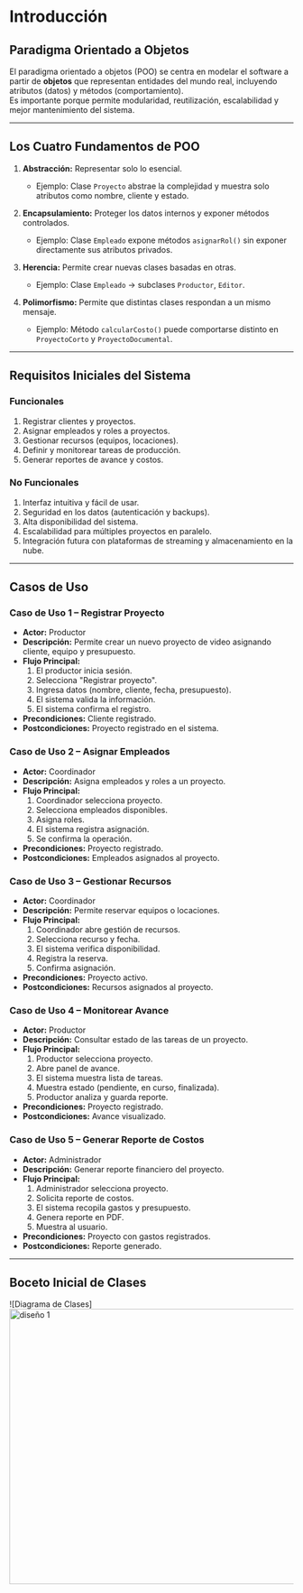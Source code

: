 # Introducción

## Paradigma Orientado a Objetos
El paradigma orientado a objetos (POO) se centra en modelar el software a partir de **objetos** que representan entidades del mundo real, incluyendo atributos (datos) y métodos (comportamiento).  
Es importante porque permite modularidad, reutilización, escalabilidad y mejor mantenimiento del sistema.

---

## Los Cuatro Fundamentos de POO
1. **Abstracción:** Representar solo lo esencial.  
   - Ejemplo: Clase `Proyecto` abstrae la complejidad y muestra solo atributos como nombre, cliente y estado.

2. **Encapsulamiento:** Proteger los datos internos y exponer métodos controlados.  
   - Ejemplo: Clase `Empleado` expone métodos `asignarRol()` sin exponer directamente sus atributos privados.

3. **Herencia:** Permite crear nuevas clases basadas en otras.  
   - Ejemplo: Clase `Empleado` → subclases `Productor`, `Editor`.

4. **Polimorfismo:** Permite que distintas clases respondan a un mismo mensaje.  
   - Ejemplo: Método `calcularCosto()` puede comportarse distinto en `ProyectoCorto` y `ProyectoDocumental`.

---

## Requisitos Iniciales del Sistema

### Funcionales
1. Registrar clientes y proyectos.  
2. Asignar empleados y roles a proyectos.  
3. Gestionar recursos (equipos, locaciones).  
4. Definir y monitorear tareas de producción.  
5. Generar reportes de avance y costos.  

### No Funcionales
1. Interfaz intuitiva y fácil de usar.  
2. Seguridad en los datos (autenticación y backups).  
3. Alta disponibilidad del sistema.  
4. Escalabilidad para múltiples proyectos en paralelo.  
5. Integración futura con plataformas de streaming y almacenamiento en la nube.  

---

## Casos de Uso

### Caso de Uso 1 – Registrar Proyecto
- **Actor:** Productor  
- **Descripción:** Permite crear un nuevo proyecto de video asignando cliente, equipo y presupuesto.  
- **Flujo Principal:**  
  1. El productor inicia sesión.  
  2. Selecciona "Registrar proyecto".  
  3. Ingresa datos (nombre, cliente, fecha, presupuesto).  
  4. El sistema valida la información.  
  5. El sistema confirma el registro.  
- **Precondiciones:** Cliente registrado.  
- **Postcondiciones:** Proyecto registrado en el sistema.  

### Caso de Uso 2 – Asignar Empleados
- **Actor:** Coordinador  
- **Descripción:** Asigna empleados y roles a un proyecto.  
- **Flujo Principal:**  
  1. Coordinador selecciona proyecto.  
  2. Selecciona empleados disponibles.  
  3. Asigna roles.  
  4. El sistema registra asignación.  
  5. Se confirma la operación.  
- **Precondiciones:** Proyecto registrado.  
- **Postcondiciones:** Empleados asignados al proyecto.  

### Caso de Uso 3 – Gestionar Recursos
- **Actor:** Coordinador  
- **Descripción:** Permite reservar equipos o locaciones.  
- **Flujo Principal:**  
  1. Coordinador abre gestión de recursos.  
  2. Selecciona recurso y fecha.  
  3. El sistema verifica disponibilidad.  
  4. Registra la reserva.  
  5. Confirma asignación.  
- **Precondiciones:** Proyecto activo.  
- **Postcondiciones:** Recursos asignados al proyecto.  

### Caso de Uso 4 – Monitorear Avance
- **Actor:** Productor  
- **Descripción:** Consultar estado de las tareas de un proyecto.  
- **Flujo Principal:**  
  1. Productor selecciona proyecto.  
  2. Abre panel de avance.  
  3. El sistema muestra lista de tareas.  
  4. Muestra estado (pendiente, en curso, finalizada).  
  5. Productor analiza y guarda reporte.  
- **Precondiciones:** Proyecto registrado.  
- **Postcondiciones:** Avance visualizado.  

### Caso de Uso 5 – Generar Reporte de Costos
- **Actor:** Administrador  
- **Descripción:** Generar reporte financiero del proyecto.  
- **Flujo Principal:**  
  1. Administrador selecciona proyecto.  
  2. Solicita reporte de costos.  
  3. El sistema recopila gastos y presupuesto.  
  4. Genera reporte en PDF.  
  5. Muestra al usuario.  
- **Precondiciones:** Proyecto con gastos registrados.  
- **Postcondiciones:** Reporte generado.  

---

## Boceto Inicial de Clases
![Diagrama de Clases] 
<img width="530" height="488" alt="diseño 1" src="https://github.com/user-attachments/assets/4d994811-6944-40dc-b0e6-89cfa2fb3544" />

